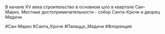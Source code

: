 В начале XV века строительство в основном шло в квартале Сан-Марко. Местные достопримечательности - собор Санта-Кроче и дворец Медичи.

#Сан-Марко
#Санта_Кроче 
#Палаццо_Медичи 
#Флоренция 
